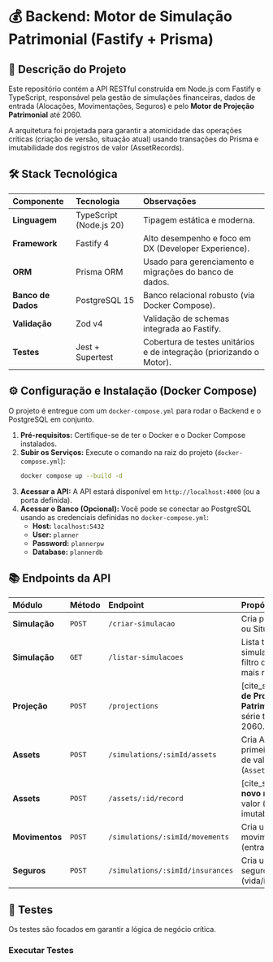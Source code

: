 # 💰 Backend: Motor de Simulação Patrimonial (Fastify + Prisma)

## 📝 Descrição do Projeto

Este repositório contém a API RESTful construída em Node.js com Fastify e TypeScript, responsável pela gestão de simulações financeiras, dados de entrada (Alocações, Movimentações, Seguros) e pelo **Motor de Projeção Patrimonial** até 2060.

A arquitetura foi projetada para garantir a atomicidade das operações críticas (criação de versão, situação atual) usando transações do Prisma e imutabilidade dos registros de valor (AssetRecords).

## 🛠️ Stack Tecnológica

| Componente         | Tecnologia              | Observações                                                          |
| :----------------- | :---------------------- | :------------------------------------------------------------------- |
| **Linguagem**      | TypeScript (Node.js 20) | Tipagem estática e moderna.                                          |
| **Framework**      | Fastify 4               | Alto desempenho e foco em DX (Developer Experience).                 |
| **ORM**            | Prisma ORM              | Usado para gerenciamento e migrações do banco de dados.              |
| **Banco de Dados** | PostgreSQL 15           | Banco relacional robusto (via Docker Compose).                       |
| **Validação**      | Zod v4                  | Validação de schemas integrada ao Fastify.                           |
| **Testes**         | Jest + Supertest        | Cobertura de testes unitários e de integração (priorizando o Motor). |

## ⚙️ Configuração e Instalação (Docker Compose)

O projeto é entregue com um `docker-compose.yml` para rodar o Backend e o PostgreSQL em conjunto.

1.  **Pré-requisitos:** Certifique-se de ter o Docker e o Docker Compose instalados.
2.  **Subir os Serviços:** Execute o comando na raiz do projeto (`docker-compose.yml`):
    ```bash
    docker compose up --build -d
    ```
3.  **Acessar a API:** A API estará disponível em `http://localhost:4000` (ou a porta definida).
4.  **Acessar o Banco (Opcional):** Você pode se conectar ao PostgreSQL usando as credenciais definidas no `docker-compose.yml`:
    - **Host:** `localhost:5432`
    - **User:** `planner`
    - **Password:** `plannerpw`
    - **Database:** `plannerdb`

## 📚 Endpoints da API

| Módulo         | Método | Endpoint                         | Propósito                                                                      |
| :------------- | :----- | :------------------------------- | :----------------------------------------------------------------------------- |
| **Simulação**  | `POST` | `/criar-simulacao`               | Cria plano, cópia ou Situação Atual.                                           |
| **Simulação**  | `GET`  | `/listar-simulacoes`             | Lista todas as simulações (inclui filtro de versão mais recente).              |
| **Projeção**   | `POST` | `/projections`                   | [cite_start]**Motor de Projeção Patrimonial:** Gera a série temporal até 2060. |
| **Assets**     | `POST` | `/simulations/:simId/assets`     | Cria Asset e seu primeiro registro de valor (`AssetRecord`).                   |
| **Assets**     | `POST` | `/assets/:id/record`             | [cite_start]Adiciona **novo registro** de valor (implementa imutabilidade).    |
| **Movimentos** | `POST` | `/simulations/:simId/movements`  | Cria uma nova movimentação (entrada/saída).                                    |
| **Seguros**    | `POST` | `/simulations/:simId/insurances` | Cria um registro de seguro (vida/invalidez).                                   |

## 🧪 Testes

Os testes são focados em garantir a lógica de negócio crítica.

### Executar Testes

<!-- Não incluido -->
